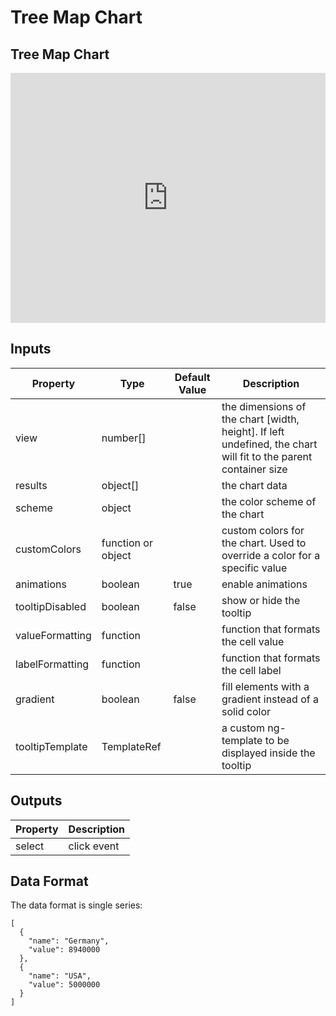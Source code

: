 # Tree Map Chart

## Tree Map Chart

<iframe src="https://embed.plnkr.co/plunk/VvVTLXOOsMGfYtT9c1CX?autoCloseSidebar&deferRun&show=preview" style="border: 0; top: 0; left: 0; width: 100%; height: 400px;" allowfullscreen scrolling="no"></iframe>

## Inputs

| Property | Type | Default Value | Description |
| --- | --- | --- | --- |
| view | number\[\] |  | the dimensions of the chart \[width, height\]. If left undefined, the chart will fit to the parent container size |
| results | object\[\] |  | the chart data |
| scheme | object |  | the color scheme of the chart |
| customColors | function or object |  | custom colors for the chart. Used to override a color for a specific value |
| animations | boolean | true | enable animations |
| tooltipDisabled | boolean | false | show or hide the tooltip |
| valueFormatting | function |  | function that formats the cell value |
| labelFormatting | function |  | function that formats the cell label |
| gradient | boolean | false | fill elements with a gradient instead of a solid color |
| tooltipTemplate | TemplateRef |  | a custom ng-template to be displayed inside the tooltip |

## Outputs

| Property | Description |
| --- | --- |
| select | click event |

## Data Format

The data format is single series:

```text
[
  {
    "name": "Germany",
    "value": 8940000
  },
  {
    "name": "USA",
    "value": 5000000
  }
]
```

